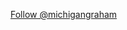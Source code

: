 <article>

<a href="https://twitter.com/michigangraham" class="twitter-follow-button" data-show-count="true" data-size="large" data-lang="en">Follow @michigangraham</a>

<script>!function(d,s,id){var js,fjs=d.getElementsByTagName(s)[0];if(!d.getElementById(id)){js=d.createElement(s);js.id=id;js.src="//platform.twitter.com/widgets.js";fjs.parentNode.insertBefore(js,fjs);}}(document,"script","twitter-wjs");</script>

</article>